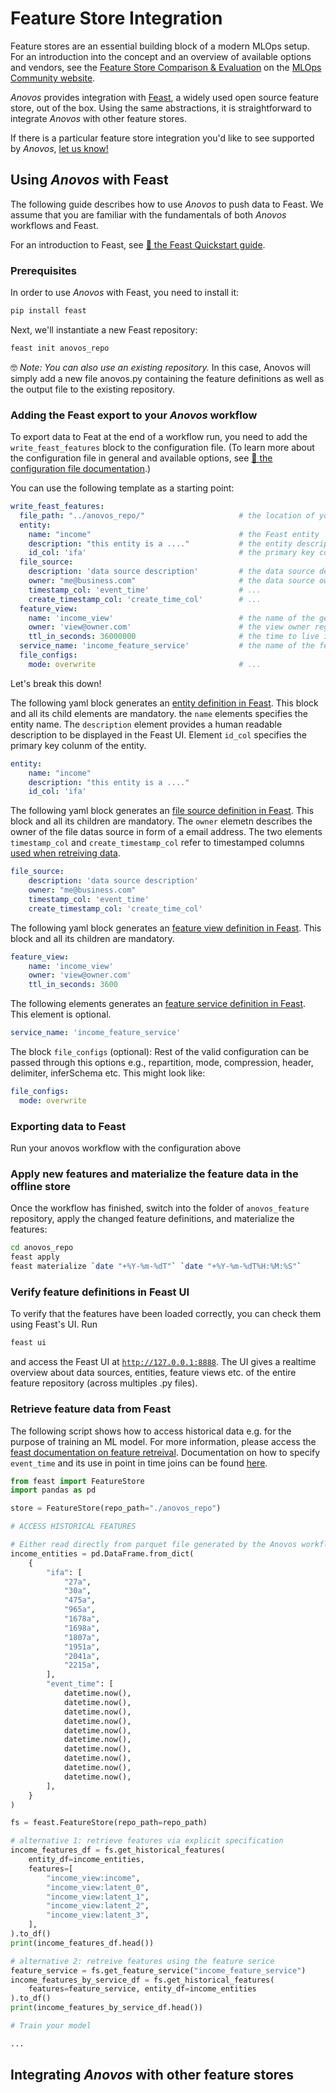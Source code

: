# Feature Store Integration

Feature stores are an essential building block of a modern MLOps setup.
For an introduction into the concept and an overview of available options and vendors, see the
[Feature Store Comparison & Evaluation](https://mlops.community/learn/feature-store/)
on the [MLOps Community website](https://mlops.community/).

_Anovos_ provides integration with [Feast](https://www.feast.dev), a widely used open source feature store,
out of the box.
Using the same abstractions, it is straightforward to integrate _Anovos_ with other feature stores.

If there is a particular feature store integration you'd like to see supported by _Anovos_,
[let us know!](../community/communication.md)

## Using _Anovos_ with Feast

The following guide describes how to use _Anovos_ to push data to Feast.
We assume that you are familiar with the fundamentals of both _Anovos_ workflows and Feast.

For an introduction to Feast, see [📖 the Feast Quickstart guide](https://docs.feast.dev/getting-started/quickstart).

### Prerequisites

In order to use _Anovos_ with Feast, you need to install it:

```bash
pip install feast
```

Next, we'll instantiate a new Feast repository:

```bash
feast init anovos_repo
```

🤓  _Note: You can also use an existing repository._
In this case, Anovos will simply add a new file anovos.py containing the feature definitions as well as the 
output file to the existing repository.

### Adding the Feast export to your _Anovos_ workflow

To export data to Feat at the end of a workflow run, you need to add the `write_feast_features` block
to the configuration file. (To learn more about the configuration file in general and available options,
see [📖 the configuration file documentation](config_file.md).)

You can use the following template as a starting point:

```yaml
write_feast_features:
  file_path: "../anovos_repo/"                     # the location of your Feast repository
  entity:
    name: "income"                                 # the Feast entity
    description: "this entity is a ...."           # the entity description used by Feast
    id_col: 'ifa'                                  # the primary key columnm to identify this entity by
  file_source:
    description: 'data source description'         # the data source description used by Feast
    owner: "me@business.com"                       # the data source owner registered in Feast
    timestamp_col: 'event_time'                    # ...
    create_timestamp_col: 'create_time_col'        # ...
  feature_view:
    name: 'income_view'                            # the name of the generated feature view
    owner: 'view@owner.com'                        # the view owner registered in Feast
    ttl_in_seconds: 36000000                       # the time to live in seconds for features in this view. Feast will use this value to look backwards when performing point in time joins
  service_name: 'income_feature_service'           # the name of the feature service generated by the workflow
  file_configs:
    mode: overwrite                                # ...
```

Let's break this down!

The following yaml block generates an [entity definition in Feast](https://docs.feast.dev/v/master/getting-started/concepts/entity). 
This block and all its child elements are mandatory.
the ```name``` elements specifies the entity name. The ```description``` element provides a human readable description to be displayed 
in the Feast UI. Element ```id_col``` specifies the primary key colunm of the entity.
```yaml
entity:
    name: "income"
    description: "this entity is a ...."
    id_col: 'ifa'
```

The following yaml block generates an [file source definition in Feast](https://docs.feast.dev/getting-started/concepts/data-source). This block and all its children are mandatory.
The ```owner``` elemetn describes the owner of the file datas source in form of a email address. The two elements ```timestamp_col``` and ```create_timestamp_col``` refer to timestamped columns [used when retreiving data](https://docs.feast.dev/getting-started/concepts/point-in-time-joins).
```yaml
file_source:
    description: 'data source description'
    owner: "me@business.com"
    timestamp_col: 'event_time'
    create_timestamp_col: 'create_time_col'
```

The following yaml block generates an [feature view definition in Feast](https://docs.feast.dev/getting-started/concepts/feature-view). This block and all its children are mandatory.
```yaml
feature_view:
    name: 'income_view'
    owner: 'view@owner.com'
    ttl_in_seconds: 3600
```

The following elements generates an [feature service definition in Feast](https://docs.feast.dev/getting-started/concepts/feature-retrieval). This element is optional.
```yaml
service_name: 'income_feature_service'
```
The block `file_configs` (optional): Rest of the valid configuration can be passed through this options e.g.,
  repartition,  mode,  compression,  header,  delimiter,  inferSchema etc. This might look like:
```yaml
file_configs:
  mode: overwrite
```

### Exporting data to Feast

Run your anovos workflow with the configuration above

### Apply new features and materialize the feature data in the offline store

Once the workflow has finished, switch into the folder of `anovos_feature` repository,
apply the changed feature definitions, and materialize the features:

```bash
cd anovos_repo
feast apply
feast materialize `date "+%Y-%m-%dT"` `date "+%Y-%m-%dT%H:%M:%S"`
```

### Verify feature definitions in Feast UI

To verify that the features have been loaded correctly, you can check them using Feast's UI.
Run

```bash
feast ui
```

and access the Feast UI at [`http://127.0.0.1:8888`](http://127.0.0.1:8888). The UI gives a realtime overview about data sources, entities, feature views etc. of the entire feature repository (across multiples .py files).

### Retrieve feature data from Feast

The following script shows how to access historical data e.g. for the purpose of training an ML model. For more information, please access the [feast documentation on feature retreival](https://docs.feast.dev/getting-started/concepts/feature-retrieval). Documentation on how to specify ```event_time``` and its use in point in time joins can be found [here](https://docs.feast.dev/getting-started/concepts/point-in-time-joins).

```python
from feast import FeatureStore
import pandas as pd

store = FeatureStore(repo_path="./anovos_repo")

# ACCESS HISTORICAL FEATURES

# Either read directly from parquet file generated by the Anovos workflow or generate manually
income_entities = pd.DataFrame.from_dict(
    {
        "ifa": [
            "27a",
            "30a",
            "475a",
            "965a",
            "1678a",
            "1698a",
            "1807a",
            "1951a",
            "2041a",
            "2215a",
        ],
        "event_time": [
            datetime.now(),
            datetime.now(),
            datetime.now(),
            datetime.now(),
            datetime.now(),
            datetime.now(),
            datetime.now(),
            datetime.now(),
            datetime.now(),
            datetime.now(),
        ],
    }
)

fs = feast.FeatureStore(repo_path=repo_path)

# alternative 1: retrieve features via explicit specification
income_features_df = fs.get_historical_features(
    entity_df=income_entities,
    features=[
        "income_view:income",
        "income_view:latent_0",
        "income_view:latent_1",
        "income_view:latent_2",
        "income_view:latent_3",
    ],
).to_df()
print(income_features_df.head())

# alternative 2: retreive features using the feature serice
feature_service = fs.get_feature_service("income_feature_service")
income_features_by_service_df = fs.get_historical_features(
    features=feature_service, entity_df=income_entities
).to_df()
print(income_features_by_service_df.head())

# Train your model

...
```

## Integrating _Anovos_ with other feature stores

